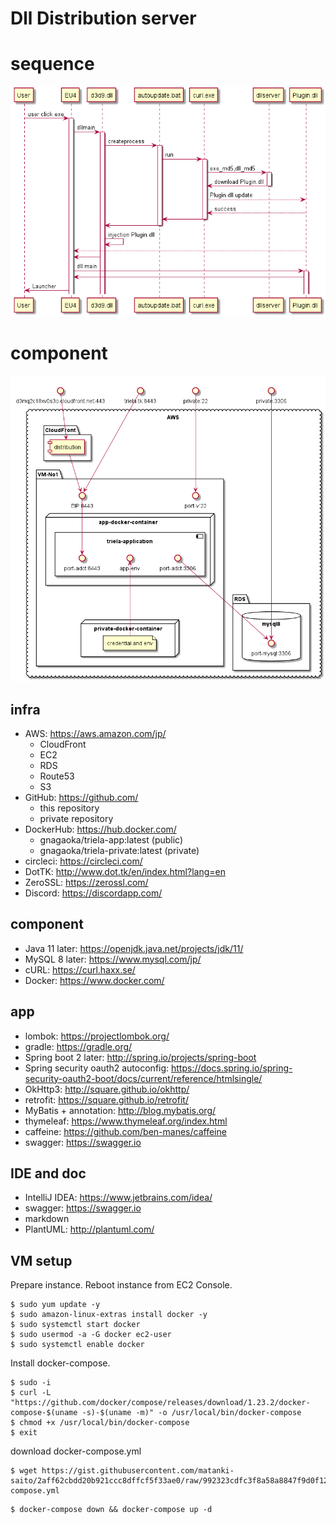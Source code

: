 # Dll Distribution server
 
 # sequence
 
 ![img1](Resource/README.img1.png)
 
# component
 ![img2](Resource/README.img2.png)
 
## infra
  - AWS: https://aws.amazon.com/jp/
    - CloudFront
    - EC2
    - RDS
    - Route53
    - S3
  - GitHub: https://github.com/
    - this repository
    - private repository
  - DockerHub: https://hub.docker.com/
    - gnagaoka/triela-app:latest (public)
    - gnagaoka/triela-private:latest (private)
  - circleci: https://circleci.com/
  - DotTK: http://www.dot.tk/en/index.html?lang=en
  - ZeroSSL: https://zerossl.com/
  - Discord: https://discordapp.com/

## component 
  - Java 11 later: https://openjdk.java.net/projects/jdk/11/
  - MySQL 8 later: https://www.mysql.com/jp/
  - cURL: https://curl.haxx.se/
  - Docker: https://www.docker.com/
  
## app
  - lombok: https://projectlombok.org/
  - gradle: https://gradle.org/
  - Spring boot 2 later: http://spring.io/projects/spring-boot
  - Spring security oauth2 autoconfig: https://docs.spring.io/spring-security-oauth2-boot/docs/current/reference/htmlsingle/
  - OkHttp3: http://square.github.io/okhttp/
  - retrofit: https://square.github.io/retrofit/
  - MyBatis + annotation: http://blog.mybatis.org/
  - thymeleaf: https://www.thymeleaf.org/index.html
  - caffeine: https://github.com/ben-manes/caffeine
  - swagger: https://swagger.io

## IDE and doc
  - IntelliJ IDEA: https://www.jetbrains.com/idea/
  - swagger: https://swagger.io
  - markdown
  - PlantUML: http://plantuml.com/

## VM setup

Prepare instance. Reboot instance from EC2 Console.

```
$ sudo yum update -y
$ sudo amazon-linux-extras install docker -y
$ sudo systemctl start docker 
$ sudo usermod -a -G docker ec2-user
$ sudo systemctl enable docker
```

Install docker-compose.

```
$ sudo -i
$ curl -L "https://github.com/docker/compose/releases/download/1.23.2/docker-compose-$(uname -s)-$(uname -m)" -o /usr/local/bin/docker-compose
$ chmod +x /usr/local/bin/docker-compose
$ exit
```

download docker-compose.yml

```
$ wget https://gist.githubusercontent.com/matanki-saito/2aff62cbdd20b921ccc8dffcf5f33ae0/raw/992323cdfc3f8a58a8847f9d0f122aea8fb4a419/docker-compose.yml
```
```
$ docker-compose down && docker-compose up -d
```